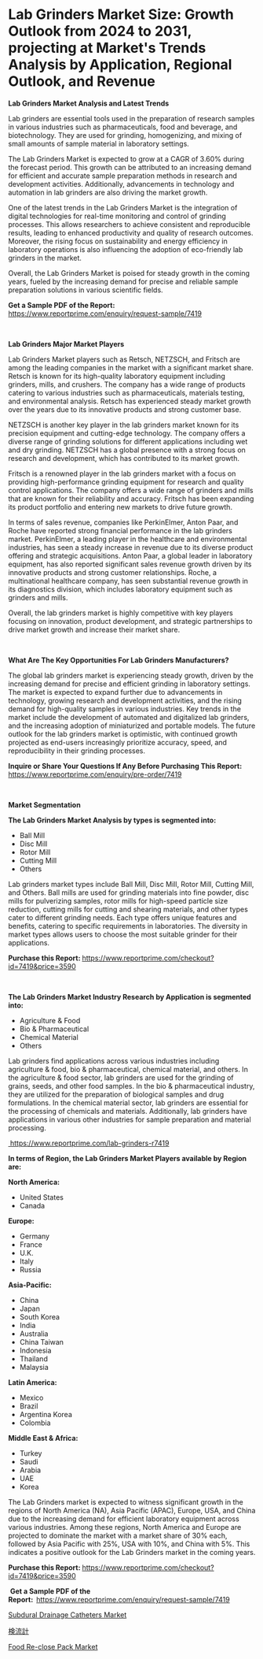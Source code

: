 <p><h1>Lab Grinders Market Size: Growth Outlook from 2024 to 2031, projecting at Market's Trends Analysis by Application, Regional Outlook, and Revenue</h1></p><p><strong>Lab Grinders Market Analysis and Latest Trends</strong></p>
<p><p>Lab grinders are essential tools used in the preparation of research samples in various industries such as pharmaceuticals, food and beverage, and biotechnology. They are used for grinding, homogenizing, and mixing of small amounts of sample material in laboratory settings.</p><p>The Lab Grinders Market is expected to grow at a CAGR of 3.60% during the forecast period. This growth can be attributed to an increasing demand for efficient and accurate sample preparation methods in research and development activities. Additionally, advancements in technology and automation in lab grinders are also driving the market growth.</p><p>One of the latest trends in the Lab Grinders Market is the integration of digital technologies for real-time monitoring and control of grinding processes. This allows researchers to achieve consistent and reproducible results, leading to enhanced productivity and quality of research outcomes. Moreover, the rising focus on sustainability and energy efficiency in laboratory operations is also influencing the adoption of eco-friendly lab grinders in the market.</p><p>Overall, the Lab Grinders Market is poised for steady growth in the coming years, fueled by the increasing demand for precise and reliable sample preparation solutions in various scientific fields.</p></p>
<p><strong>Get a Sample PDF of the Report:&nbsp;</strong> <a href="https://www.reportprime.com/enquiry/request-sample/7419">https://www.reportprime.com/enquiry/request-sample/7419</a></p>
<p>&nbsp;</p>
<p><strong>Lab Grinders Major Market Players</strong></p>
<p><p>Lab Grinders Market players such as Retsch, NETZSCH, and Fritsch are among the leading companies in the market with a significant market share. Retsch is known for its high-quality laboratory equipment including grinders, mills, and crushers. The company has a wide range of products catering to various industries such as pharmaceuticals, materials testing, and environmental analysis. Retsch has experienced steady market growth over the years due to its innovative products and strong customer base.</p><p>NETZSCH is another key player in the lab grinders market known for its precision equipment and cutting-edge technology. The company offers a diverse range of grinding solutions for different applications including wet and dry grinding. NETZSCH has a global presence with a strong focus on research and development, which has contributed to its market growth.</p><p>Fritsch is a renowned player in the lab grinders market with a focus on providing high-performance grinding equipment for research and quality control applications. The company offers a wide range of grinders and mills that are known for their reliability and accuracy. Fritsch has been expanding its product portfolio and entering new markets to drive future growth.</p><p>In terms of sales revenue, companies like PerkinElmer, Anton Paar, and Roche have reported strong financial performance in the lab grinders market. PerkinElmer, a leading player in the healthcare and environmental industries, has seen a steady increase in revenue due to its diverse product offering and strategic acquisitions. Anton Paar, a global leader in laboratory equipment, has also reported significant sales revenue growth driven by its innovative products and strong customer relationships. Roche, a multinational healthcare company, has seen substantial revenue growth in its diagnostics division, which includes laboratory equipment such as grinders and mills.</p><p>Overall, the lab grinders market is highly competitive with key players focusing on innovation, product development, and strategic partnerships to drive market growth and increase their market share.</p></p>
<p>&nbsp;</p>
<p><strong>What Are The Key Opportunities For Lab Grinders Manufacturers?</strong></p>
<p><p>The global lab grinders market is experiencing steady growth, driven by the increasing demand for precise and efficient grinding in laboratory settings. The market is expected to expand further due to advancements in technology, growing research and development activities, and the rising demand for high-quality samples in various industries. Key trends in the market include the development of automated and digitalized lab grinders, and the increasing adoption of miniaturized and portable models. The future outlook for the lab grinders market is optimistic, with continued growth projected as end-users increasingly prioritize accuracy, speed, and reproducibility in their grinding processes.</p></p>
<p><strong>Inquire or Share Your Questions If Any Before Purchasing This Report:</strong> <a href="https://www.reportprime.com/enquiry/pre-order/7419">https://www.reportprime.com/enquiry/pre-order/7419</a></p>
<p>&nbsp;</p>
<p><strong>Market Segmentation</strong></p>
<p><strong>The Lab Grinders Market Analysis by types is segmented into:</strong></p>
<p><ul><li>Ball Mill</li><li>Disc Mill</li><li>Rotor Mill</li><li>Cutting Mill</li><li>Others</li></ul></p>
<p><p>Lab grinders market types include Ball Mill, Disc Mill, Rotor Mill, Cutting Mill, and Others. Ball mills are used for grinding materials into fine powder, disc mills for pulverizing samples, rotor mills for high-speed particle size reduction, cutting mills for cutting and shearing materials, and other types cater to different grinding needs. Each type offers unique features and benefits, catering to specific requirements in laboratories. The diversity in market types allows users to choose the most suitable grinder for their applications.</p></p>
<p><strong>Purchase this Report:&nbsp;</strong><a href="https://www.reportprime.com/checkout?id=7419&price=3590">https://www.reportprime.com/checkout?id=7419&price=3590</a></p>
<p>&nbsp;</p>
<p><strong>The Lab Grinders Market Industry Research by Application is segmented into:</strong></p>
<p><ul><li>Agriculture & Food</li><li>Bio & Pharmaceutical</li><li>Chemical Material</li><li>Others</li></ul></p>
<p><p>Lab grinders find applications across various industries including agriculture & food, bio & pharmaceutical, chemical material, and others. In the agriculture & food sector, lab grinders are used for the grinding of grains, seeds, and other food samples. In the bio & pharmaceutical industry, they are utilized for the preparation of biological samples and drug formulations. In the chemical material sector, lab grinders are essential for the processing of chemicals and materials. Additionally, lab grinders have applications in various other industries for sample preparation and material processing.</p></p>
<p><a href="https://www.reportprime.com/lab-grinders-r7419">&nbsp;https://www.reportprime.com/lab-grinders-r7419</a></p>
<p><strong>In terms of Region, the Lab Grinders Market Players available by Region are:</strong></p>
<p>
    <p> <strong> North America: </strong>
        <ul>
            <li>United States</li>
            <li>Canada</li>
        </ul>
        </p> 
    <p> <strong> Europe: </strong>
        <ul>
            <li>Germany</li>
            <li>France</li>
            <li>U.K.</li>
            <li>Italy</li>
            <li>Russia</li>
        </ul>
        </p> 
    <p> <strong> Asia-Pacific: </strong>
        <ul>
            <li>China</li>
            <li>Japan</li>
            <li>South Korea</li>
            <li>India</li>
            <li>Australia</li>
            <li>China Taiwan</li>
            <li>Indonesia</li>
            <li>Thailand</li>
            <li>Malaysia</li>
        </ul>
        </p> 
    <p> <strong> Latin America: </strong>
        <ul>
            <li>Mexico</li>
            <li>Brazil</li>
            <li>Argentina Korea</li>
            <li>Colombia</li>
        </ul>
        </p> 
    <p> <strong> Middle East & Africa: </strong>
        <ul>
            <li>Turkey</li>
            <li>Saudi</li>
            <li>Arabia</li>
            <li>UAE</li>
            <li>Korea</li>
        </ul>
    </p>
    </p>
<p><p>The Lab Grinders market is expected to witness significant growth in the regions of North America (NA), Asia Pacific (APAC), Europe, USA, and China due to the increasing demand for efficient laboratory equipment across various industries. Among these regions, North America and Europe are projected to dominate the market with a market share of 30% each, followed by Asia Pacific with 25%, USA with 10%, and China with 5%. This indicates a positive outlook for the Lab Grinders market in the coming years.</p></p>
<p><strong>Purchase this Report: </strong><a href="https://www.reportprime.com/checkout?id=7419&price=3590">https://www.reportprime.com/checkout?id=7419&price=3590</a></p>
<p>&nbsp;<strong>Get a Sample PDF of the Report:&nbsp;&nbsp;</strong><a href="https://www.reportprime.com/enquiry/request-sample/7419">https://www.reportprime.com/enquiry/request-sample/7419</a></p>
<p><strong></strong></p>
<p><p><a href="https://www.linkedin.com/pulse/subdural-drainage-catheters-market-goal-estimating-size-future-tywvf?trackingId=s1pNc4RwyeKAhLrrwESTdQ%3D%3D">Subdural Drainage Catheters Market</a></p><p><a href="https://github.com/zekaoe592392/Market-Research-Report-List-1/blob/main/877398924665.md">検流計</a></p><p><a href="https://www.linkedin.com/pulse/food-re-close-pack-market-provides-comprehensive-analysis-including-ydc4f?trackingId=E2t1ux%2Bq1sk4v4lbm50Qkg%3D%3D">Food Re-close Pack Market</a></p></p>